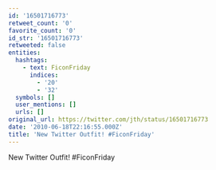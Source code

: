 ```yaml
---
id: '16501716773'
retweet_count: '0'
favorite_count: '0'
id_str: '16501716773'
retweeted: false
entities:
  hashtags:
    - text: FiconFriday
      indices:
        - '20'
        - '32'
  symbols: []
  user_mentions: []
  urls: []
original_url: https://twitter.com/jth/status/16501716773
date: '2010-06-18T22:16:55.000Z'
title: 'New Twitter Outfit! #FiconFriday'
---
```


New Twitter Outfit! #FiconFriday